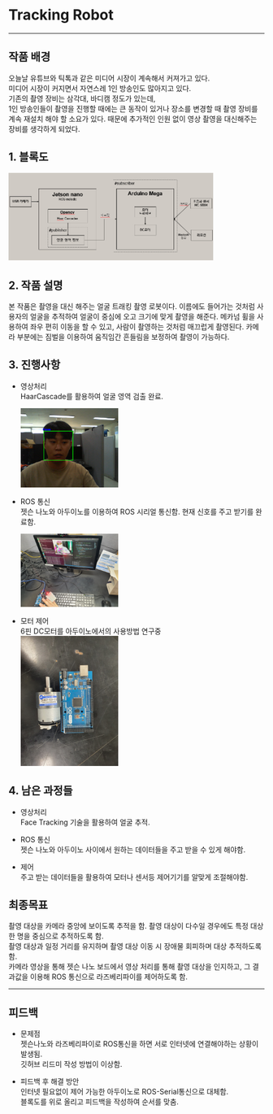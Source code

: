 # Tracking Robot
***
## 작품 배경  

오늘날 유튜브와 틱톡과 같은 미디어 시장이 계속해서 커져가고 있다.   
미디어 시장이 커지면서 자연스레 1인 방송인도 많아지고 있다.  
기존의 촬영 장비는 삼각대, 바디캠 정도가 있는데,   
1인 방송인들이 촬영을 진행할 때에는 큰 동작이 있거나 장소를 변경할 때 촬영 장비를 계속 재설치 해야 할 소요가 있다. 때문에 추가적인 인원 없이 영상 촬영을 대신해주는 장비를 생각하게 되었다.  
## 1. 블록도

<img src="./img/블록도.png" width="80%" height="60%" title="px(픽셀) 크기 설정" alt="ROS"></img>

## 2. 작품 설명
본 작품은 촬영을 대신 해주는 얼굴 트래킹 촬영 로봇이다. 이름에도 들어가는 것처럼 사용자의 얼굴을 추적하여 얼굴이 중심에 오고 크기에 맞게 촬영을 해준다. 메카넘 휠을 사용하여 좌우 편히 이동을 할 수 있고, 사람이 촬영하는 것처럼 매끄럽게 촬영된다. 카메라 부분에는 짐벌을 이용하여 움직임간 흔들림을 보정하여 촬영이 가능하다.
## 3. 진행사항
* 영상처리   
  HaarCascade를 활용하여 얼굴 영역 검출 완료.   
     
  <img src="./img/얼굴영역검출.png" width="40%" height="30%" title="px(픽셀) 크기 설정" alt="Face Detection"></img>
   
* ROS 통신   
젯슨 나노와 아두이노를 이용하여 ROS 시리얼 통신함. 현재 신호를 주고 받기를 완료함.   
   
  <img src="./img/ros통신 활용.jpg" width="40%" height="30%" title="px(픽셀) 크기 설정" alt="ROS"></img>
* 모터 제어   
6핀 DC모터를 아두이노에서의 사용방법 연구중   
  <img src="./img/DC모터.jpg" width="40%" height="30%" title="px(픽셀) 크기 설정" alt="ROS"></img>

## 4. 남은 과정들

* 영상처리   
  Face Tracking 기술을 활용하여 얼굴 추적.
   
* ROS 통신   
  젯슨 나노와 아두이노 사이에서 원하는 데이터들을 주고 받을 수 있게 해야함.

* 제어   
  주고 받는 데이터들을 활용하여 모터나 센서등 제어기기를 알맞게 조절해야함.
  
## 최종목표

촬영 대상을 카메라 중앙에 보이도록 추적을 함. 촬영 대상이 다수일 경우에도 특정 대상 한 명을 중심으로 추적하도록 함.  
촬영 대상과 일정 거리를 유지하며 촬영 대상 이동 시 장애물 회피하며 대상 추적하도록 함.  
카메라 영상을 통해 젯슨 나노 보드에서 영상 처리를 통해 촬영 대상을 인지하고, 그 결과값을 이용해 ROS 통신으로 라즈베리파이를 제어하도록 함.  
***
## 피드백
* 문제점   
  젯슨나노와 라즈베리파이로 ROS통신을 하면 서로 인터넷에 연결해야하는 상황이 발생됨.   
  깃허브 리드미 작성 방법이 이상함.   

* 피드백 후 해결 방안   
  인터넷 필요없이 제어 가능한 아두이노로 ROS-Serial통신으로 대체함.   
  블록도를 위로 올리고 피드백을 작성하여 순서를 맞춤.   
